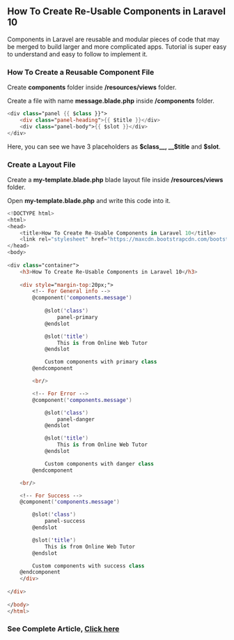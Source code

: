 
## How To Create Re-Usable Components in Laravel 10
 
Components in Laravel are reusable and modular pieces of code that may be merged to build larger and more complicated apps. Tutorial is super easy to understand and easy to follow to implement it.

### How To Create a Reusable Component File

Create __components__ folder inside __/resources/views__ folder.

Create a file with name __message.blade.php__ inside __/components__ folder.

```swift
<div class="panel {{ $class }}">
    <div class="panel-heading">{{ $title }}</div>
    <div class="panel-body">{{ $slot }}</div>
</div>
```

Here, you can see we have 3 placeholders as __$class__, __$title__ and __$slot__.

### Create a Layout File

Create a __my-template.blade.php__ blade layout file inside __/resources/views__ folder.

Open __my-template.blade.php__ and write this code into it.

```swift
<!DOCTYPE html>
<html>
<head>
    <title>How To Create Re-Usable Components in Laravel 10</title>
    <link rel="stylesheet" href="https://maxcdn.bootstrapcdn.com/bootstrap/3.4.1/css/bootstrap.min.css" />
</head>
<body>
  
<div class="container">
    <h3>How To Create Re-Usable Components in Laravel 10</h3>
   
    <div style="margin-top:20px;">
        <!-- For General info -->
        @component('components.message')    
    
            @slot('class')
                panel-primary
            @endslot

            @slot('title')
                This is from Online Web Tutor
            @endslot

            Custom components with primary class
        @endcomponent

        <br/>

        <!-- For Error -->
        @component('components.message')    

            @slot('class')
                panel-danger
            @endslot

            @slot('title')
                This is from Online Web Tutor
            @endslot

            Custom components with danger class
        @endcomponent

    <br/>

    <!-- For Success -->
    @component('components.message')    

        @slot('class')
            panel-success
        @endslot

        @slot('title')
            This is from Online Web Tutor
        @endslot

        Custom components with success class
    @endcomponent
    </div>
  
</div>
  
</body>
</html>
```

### See Complete Article, [Click here](https://onlinewebtutorblog.com/how-to-create-re-usable-components-in-laravel-10/)
